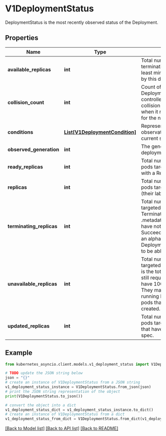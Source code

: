 # V1DeploymentStatus

DeploymentStatus is the most recently observed status of the Deployment.

## Properties

Name | Type | Description | Notes
------------ | ------------- | ------------- | -------------
**available_replicas** | **int** | Total number of available non-terminating pods (ready for at least minReadySeconds) targeted by this deployment. | [optional] 
**collision_count** | **int** | Count of hash collisions for the Deployment. The Deployment controller uses this field as a collision avoidance mechanism when it needs to create the name for the newest ReplicaSet. | [optional] 
**conditions** | [**List[V1DeploymentCondition]**](V1DeploymentCondition.md) | Represents the latest available observations of a deployment&#39;s current state. | [optional] 
**observed_generation** | **int** | The generation observed by the deployment controller. | [optional] 
**ready_replicas** | **int** | Total number of non-terminating pods targeted by this Deployment with a Ready Condition. | [optional] 
**replicas** | **int** | Total number of non-terminating pods targeted by this deployment (their labels match the selector). | [optional] 
**terminating_replicas** | **int** | Total number of terminating pods targeted by this deployment. Terminating pods have a non-null .metadata.deletionTimestamp and have not yet reached the Failed or Succeeded .status.phase.  This is an alpha field. Enable DeploymentPodReplacementPolicy to be able to use this field. | [optional] 
**unavailable_replicas** | **int** | Total number of unavailable pods targeted by this deployment. This is the total number of pods that are still required for the deployment to have 100% available capacity. They may either be pods that are running but not yet available or pods that still have not been created. | [optional] 
**updated_replicas** | **int** | Total number of non-terminating pods targeted by this deployment that have the desired template spec. | [optional] 

## Example

```python
from kubernetes_asyncio.client.models.v1_deployment_status import V1DeploymentStatus

# TODO update the JSON string below
json = "{}"
# create an instance of V1DeploymentStatus from a JSON string
v1_deployment_status_instance = V1DeploymentStatus.from_json(json)
# print the JSON string representation of the object
print(V1DeploymentStatus.to_json())

# convert the object into a dict
v1_deployment_status_dict = v1_deployment_status_instance.to_dict()
# create an instance of V1DeploymentStatus from a dict
v1_deployment_status_from_dict = V1DeploymentStatus.from_dict(v1_deployment_status_dict)
```
[[Back to Model list]](../README.md#documentation-for-models) [[Back to API list]](../README.md#documentation-for-api-endpoints) [[Back to README]](../README.md)


